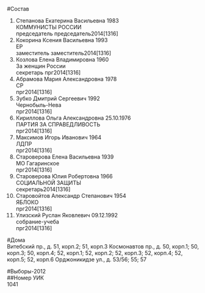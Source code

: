 #Состав  
1. Степанова Екатерина Васильевна 1983  
    КОММУНИСТЫ РОССИИ  
    председатель председатель2014[1316]  
2. Кокорина Ксения Васильевна 1993  
    ЕР  
    заместитель заместитель2014[1316]  
3. Козлова Елена Владимировна 1960  
    За женщин России  
    секретарь прг2014[1316]  
4. Абрамова Мария Александровна 1978  
    СР  
    прг2014[1316]  
5. Зубко Дмитрий Сергеевич 1992  
    Чернобыль-Нева  
    прг2014[1316]  
6. Кириллова Ольга Александровна 25.10.1976  
    ПАРТИЯ ЗА СПРАВЕДЛИВОСТЬ  
    прг2014[1316]  
7. Максимов Игорь Иванович 1964  
    ЛДПР  
    прг2014[1316]  
8. Староверова Елена Васильевна 1939  
    МО Гагаринское  
    прг2014[1316]  
9. Староверова Юлия Робертовна 1966  
    СОЦИАЛЬНОЙ ЗАЩИТЫ  
    секретарь2014[1316]  
10. Старовойтов Александр Степанович 1954  
    ЯБЛОКО  
    прг2014[1316]  
11. Улизский Руслан Яковлевич 09.12.1992  
    собрание-учеба  
    прг2014[1316]  
  
#Дома  
Витебский пр., д. 51, корп.2; 51, корп.З Космонавтов пр., д. 50, корп.1; 50, корп.З; 50, корп.4; 52, корп.1; 52, корп.2; 52, корп.З; 52, корп.4; 52, корп.5; 52, корп.6 Орджоникидзе ул., д. 53/56; 55; 57  
  
#Выборы-2012  
##Номер УИК  
1041  
